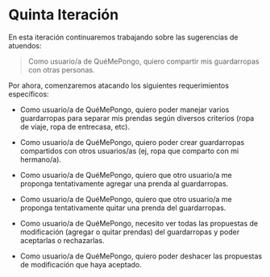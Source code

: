 # Quinta Iteración

En esta iteración continuaremos trabajando sobre las sugerencias de atuendos:

> Como usuario/a de QuéMePongo, quiero compartir mis guardarropas con otras
> personas.

Por ahora, comenzaremos atacando los siguientes requerimientos específicos:

- Como usuario/a de QuéMePongo, quiero poder manejar varios guardarropas para
  separar mis prendas según diversos criterios (ropa de viaje, ropa de
  entrecasa, etc).

- Como usuario/a de QuéMePongo, quiero poder crear guardarropas compartidos con
  otros usuarios/as (ej, ropa que comparto con mi hermano/a).

- Como usuario/a de QuéMePongo, quiero que otro usuario/a me proponga
  tentativamente agregar una prenda al guardarropas.

- Como usuario/a de QuéMePongo, quiero que otro usuario/a me proponga
  tentativamente quitar una prenda del guardarropas.

- Como usuario/a de QuéMePongo, necesito ver todas las propuestas de
  modificación (agregar o quitar prendas) del guardarropas y poder aceptarlas o
  rechazarlas.

- Como usuario/a de QuéMePongo, quiero poder deshacer las propuestas de
  modificación que haya aceptado.

